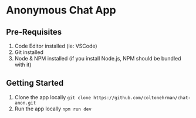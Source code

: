 # Anonymous Chat App

## Pre-Requisites

1. Code Editor installed (ie: VSCode)
1. Git installed
1. Node & NPM installed (if you install Node.js, NPM should be bundled with it)

## Getting Started

1. Clone the app locally `git clone https://github.com/coltonehrman/chat-anon.git`
1. Run the app locally `npm run dev`